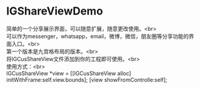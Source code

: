 # IGShareViewDemo
简单的一个分享展示界面，可以随意扩展，随意更改使用。\<br>  
可以作为messenger，whatsapp，email，微博，微信，朋友圈等分享功能的界面入口。\<br>  
第一个版本是九宫格布局的版本。\<br>  
将IGCusShareView文件添加到你的工程即可使用。\<br>  
使用方式：\<br>  
IGCusShareView *view = [[IGCusShareView alloc] initWithFrame:self.view.bounds];
[view showFromControlle:self];
